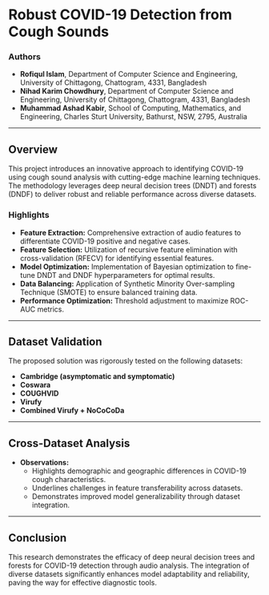 # Robust COVID-19 Detection from Cough Sounds

### Authors
- **Rofiqul Islam**, Department of Computer Science and Engineering, University of Chittagong, Chattogram, 4331, Bangladesh
- **Nihad Karim Chowdhury**, Department of Computer Science and Engineering, University of Chittagong, Chattogram, 4331, Bangladesh
- **Muhammad Ashad Kabir**, School of Computing, Mathematics, and Engineering, Charles Sturt University, Bathurst, NSW, 2795, Australia

---

## Overview
This project introduces an innovative approach to identifying COVID-19 using cough sound analysis with cutting-edge machine learning techniques. The methodology leverages deep neural decision trees (DNDT) and forests (DNDF) to deliver robust and reliable performance across diverse datasets.

### Highlights
- **Feature Extraction:** Comprehensive extraction of audio features to differentiate COVID-19 positive and negative cases.
- **Feature Selection:** Utilization of recursive feature elimination with cross-validation (RFECV) for identifying essential features.
- **Model Optimization:** Implementation of Bayesian optimization to fine-tune DNDT and DNDF hyperparameters for optimal results.
- **Data Balancing:** Application of Synthetic Minority Over-sampling Technique (SMOTE) to ensure balanced training data.
- **Performance Optimization:** Threshold adjustment to maximize ROC-AUC metrics.

---

## Dataset Validation
The proposed solution was rigorously tested on the following datasets:
- **Cambridge (asymptomatic and symptomatic)**
- **Coswara**
- **COUGHVID**
- **Virufy**
- **Combined Virufy + NoCoCoDa**

---

## Cross-Dataset Analysis
- **Observations:**
  - Highlights demographic and geographic differences in COVID-19 cough characteristics.
  - Underlines challenges in feature transferability across datasets.
  - Demonstrates improved model generalizability through dataset integration.

---

## Conclusion
This research demonstrates the efficacy of deep neural decision trees and forests for COVID-19 detection through audio analysis. The integration of diverse datasets significantly enhances model adaptability and reliability, paving the way for effective diagnostic tools.



